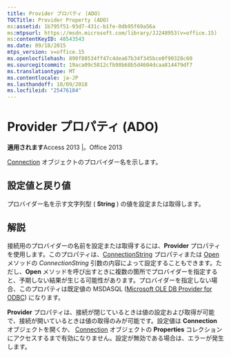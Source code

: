 ```yaml
---
title: Provider プロパティ (ADO)
TOCTitle: Provider Property (ADO)
ms:assetid: 1b795f51-93d7-431c-b1fe-0db95f69a56a
ms:mtpsurl: https://msdn.microsoft.com/library/JJ248953(v=office.15)
ms:contentKeyID: 48543543
ms.date: 09/18/2015
mtps_version: v=office.15
ms.openlocfilehash: 890f80534ff47c4dea67b34f345bce0f90328c60
ms.sourcegitcommit: 19aca09c5812cfb98b68b5d4604dcaa814479df7
ms.translationtype: MT
ms.contentlocale: ja-JP
ms.lasthandoff: 10/09/2018
ms.locfileid: "25476184"
---
```

# <a name="provider-property-ado"></a>Provider プロパティ (ADO)


**適用されます**Access 2013 |。Office 2013

[Connection](connection-object-ado.md) オブジェクトのプロバイダー名を示します。

## <a name="settings-and-return-values"></a>設定値と戻り値

プロバイダー名を示す文字列型 ( **String** ) の値を設定または取得します。

## <a name="remarks"></a>解説

接続用のプロバイダーの名前を設定または取得するには、**Provider** プロパティを使用します。このプロパティは、[ConnectionString](connectionstring-property-ado.md) プロパティまたは [Open](open-method-ado-connection.md) メソッドの *ConnectionString* 引数の内容によって設定することもできます。ただし、**Open** メソッドを呼び出すときに複数の箇所でプロバイダーを指定すると、予期しない結果が生じる可能性があります。プロバイダーを指定しない場合、このプロパティは既定値の MSDASQL ([Microsoft OLE DB Provider for ODBC](microsoft-ole-db-provider-for-odbc.md)) になります。

**Provider** プロパティは、接続が閉じているときは値の設定および取得が可能で、接続が開いているときは値の取得のみが可能です。設定値は **Connection** オブジェクトを開くか、 [Connection](properties-collection-ado.md) オブジェクトの **Properties** コレクションにアクセスするまで有効になりません。設定が無効である場合は、エラーが発生します。

